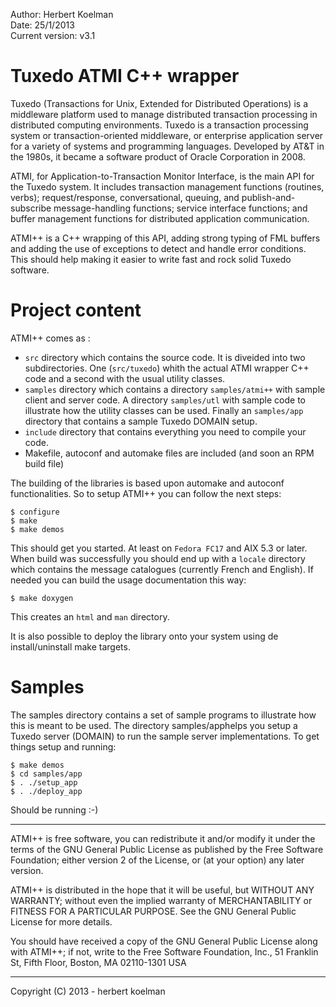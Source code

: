 Author: Herbert Koelman  
Date: 25/1/2013  
Current version: v3.1
 
Tuxedo ATMI C++ wrapper
============

Tuxedo (Transactions for Unix, Extended for Distributed Operations) is a middleware platform used to manage distributed transaction processing in distributed computing environments. Tuxedo is a transaction processing system or transaction-oriented middleware, or enterprise application server for a variety of systems and programming languages. Developed by AT&T in the 1980s, it became a software product of Oracle Corporation in 2008.

ATMI, for Application-to-Transaction Monitor Interface, is the main API for the Tuxedo system. It includes transaction management functions (routines, verbs); request/response, conversational, queuing, and publish-and-subscribe message-handling functions; service interface functions; and buffer management functions for distributed application communication.

ATMI++ is a C++ wrapping of this API, adding strong typing of FML buffers and adding the use of exceptions to detect and handle error conditions. This should help making it easier to write fast and rock solid Tuxedo software.

Project content
============

ATMI++ comes as :
* ```src``` directory which contains the source code. It is diveided into two subdirectories. One (```src/tuxedo```) whith the actual ATMI wrapper C++ code and a second with the usual utility classes.
* ```samples``` directory which contains a directory ```samples/atmi++``` with sample client and server code. A directory ```samples/utl``` with sample code to illustrate how the utility classes can be used. Finally an ```samples/app``` directory that contains a sample Tuxedo DOMAIN setup.
* ```include``` directory that contains everything you need to compile your code.
* Makefile, autoconf and automake files are included (and soon an RPM build file)

The building of the libraries is based upon automake and autoconf functionalities. So to setup ATMI++ you can follow the next steps:
```
$ configure
$ make
$ make demos
```

This should get you started. At least on ```Fedora FC17``` and AIX 5.3 or later. When build was successfully you should end up with a ```locale``` directory which contains the message catalogues (currently French and English). If needed you can build the usage documentation this way:
```
$ make doxygen
```

This creates an ```html``` and ```man``` directory.

It is also possible to deploy the library onto your system using de install/uninstall make targets.

Samples
===========

The samples directory contains a set of sample programs to illustrate how this is meant to be used. The directory samples/apphelps you setup a Tuxedo server (DOMAIN) to run the sample server implementations. To get things setup and running:
```
$ make demos
$ cd samples/app
$ . ./setup_app
$ . ./deploy_app
```

Should be running :-)

-------------------------------------------------------------------

 ATMI++ is free software, you can redistribute it and/or modify
 it under the terms of the GNU General Public License as published by
 the Free Software Foundation; either version 2 of the License, or
 (at your option) any later version.

 ATMI++ is distributed in the hope that it will be useful,
 but WITHOUT ANY WARRANTY; without even the implied warranty of
 MERCHANTABILITY or FITNESS FOR A PARTICULAR PURPOSE.  See the
 GNU General Public License for more details.

 You should have received a copy of the GNU General Public License
 along with ATMI++; if not, write to the Free Software
 Foundation, Inc., 51 Franklin St, Fifth Floor,
 Boston, MA  02110-1301  USA

-------------------------------------------------------------------
Copyright (C) 2013 - herbert koelman

